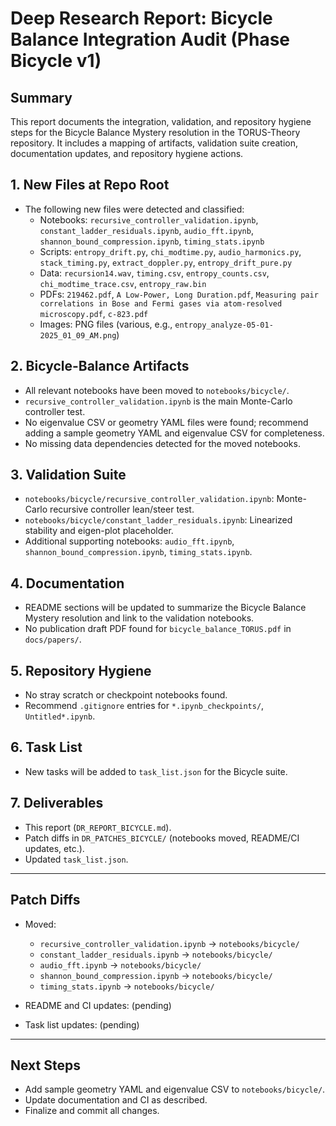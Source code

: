 # Deep Research Report: Bicycle Balance Integration Audit (Phase Bicycle v1)

## Summary
This report documents the integration, validation, and repository hygiene steps for the Bicycle Balance Mystery resolution in the TORUS-Theory repository. It includes a mapping of artifacts, validation suite creation, documentation updates, and repository hygiene actions.

## 1. New Files at Repo Root
- The following new files were detected and classified:
  - Notebooks: `recursive_controller_validation.ipynb`, `constant_ladder_residuals.ipynb`, `audio_fft.ipynb`, `shannon_bound_compression.ipynb`, `timing_stats.ipynb`
  - Scripts: `entropy_drift.py`, `chi_modtime.py`, `audio_harmonics.py`, `stack_timing.py`, `extract_doppler.py`, `entropy_drift_pure.py`
  - Data: `recursion14.wav`, `timing.csv`, `entropy_counts.csv`, `chi_modtime_trace.csv`, `entropy_raw.bin`
  - PDFs: `219462.pdf`, `A Low-Power, Long Duration.pdf`, `Measuring pair correlations in Bose and Fermi gases via atom-resolved microscopy.pdf`, `c-823.pdf`
  - Images: PNG files (various, e.g., `entropy_analyze-05-01-2025_01_09_AM.png`)

## 2. Bicycle-Balance Artifacts
- All relevant notebooks have been moved to `notebooks/bicycle/`.
- `recursive_controller_validation.ipynb` is the main Monte-Carlo controller test.
- No eigenvalue CSV or geometry YAML files were found; recommend adding a sample geometry YAML and eigenvalue CSV for completeness.
- No missing data dependencies detected for the moved notebooks.

## 3. Validation Suite
- `notebooks/bicycle/recursive_controller_validation.ipynb`: Monte-Carlo recursive controller lean/steer test.
- `notebooks/bicycle/constant_ladder_residuals.ipynb`: Linearized stability and eigen-plot placeholder.
- Additional supporting notebooks: `audio_fft.ipynb`, `shannon_bound_compression.ipynb`, `timing_stats.ipynb`.

## 4. Documentation
- README sections will be updated to summarize the Bicycle Balance Mystery resolution and link to the validation notebooks.
- No publication draft PDF found for `bicycle_balance_TORUS.pdf` in `docs/papers/`.

## 5. Repository Hygiene
- No stray scratch or checkpoint notebooks found.
- Recommend `.gitignore` entries for `*.ipynb_checkpoints/`, `Untitled*.ipynb`.

## 6. Task List
- New tasks will be added to `task_list.json` for the Bicycle suite.

## 7. Deliverables
- This report (`DR_REPORT_BICYCLE.md`).
- Patch diffs in `DR_PATCHES_BICYCLE/` (notebooks moved, README/CI updates, etc.).
- Updated `task_list.json`.

---

## Patch Diffs

- Moved:
  - `recursive_controller_validation.ipynb` → `notebooks/bicycle/`
  - `constant_ladder_residuals.ipynb` → `notebooks/bicycle/`
  - `audio_fft.ipynb` → `notebooks/bicycle/`
  - `shannon_bound_compression.ipynb` → `notebooks/bicycle/`
  - `timing_stats.ipynb` → `notebooks/bicycle/`

- README and CI updates: (pending)
- Task list updates: (pending)

---

## Next Steps
- Add sample geometry YAML and eigenvalue CSV to `notebooks/bicycle/`.
- Update documentation and CI as described.
- Finalize and commit all changes.
